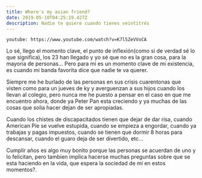 ```yaml
---
title: Where's my asian friend?
date: 2019-05-10T04:25:19.427Z
description: Nadie te quiere cuando tienes veintitrés 
---
```


`youtube: https://www.youtube.com/watch?v=K7l5ZeVVoCA` 

Lo sé, llego el momento clave, el punto de inflexión(como si de verdad sé lo que significa), los 23 han llegado y yo sé que no es la gran cosa, para la mayoria de personas... Pero para mí es un momento clave de mi existencia, es cuando mi banda favorita dice que nadie te va querer.

Siempre me he burlado de las personas en sus crisis cuarentonas que visten como para un jueves de ky y averguenzan a sus hijos cuando los llevan al colegio, pero nunca me he puesto a pensar en el caso en que me encuentro ahora, donde ya Peter Pan esta creciendo y ya muchas de las cosas que solia hacer dejan de ser apropiadas.

Cuando los chistes de discapacitados tienen que dejar de dar risa, cuando American Pie se vuelve estupida, cuando se empieza a engordar, cuando ya trabajas y pagas impuestos, cuando se tienen que dormir 8 horas para descansar, cuando el guaro deja de ser divertido, etc...

Cumplir años es algo muy bonito porque las personas se acuerdan de uno y lo felicitan, pero tambien implica hacerse muchas preguntas sobre que se esta haciendo en la vida, que espera la sociedad  de mí en estos momentos?.
